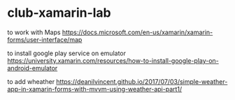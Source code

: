 # club-xamarin-lab


to work with Maps https://docs.microsoft.com/en-us/xamarin/xamarin-forms/user-interface/map

to install google play service on emulator https://university.xamarin.com/resources/how-to-install-google-play-on-android-emulator

to add wheather https://deanilvincent.github.io/2017/07/03/simple-weather-app-in-xamarin-forms-with-mvvm-using-weather-api-part1/